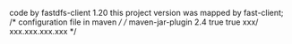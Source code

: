 code by fastdfs-client 1.20
this project version was mapped by fast-client;
/* configuration file in maven */
/* 
<plugin>
	<artifactId>maven-jar-plugin</artifactId>
	<version>2.4</version>
	<configuration>
		<archive>
			<manifest>
				<addDefaultImplementationEntries>true</addDefaultImplementationEntries>
				<addClasspath>true</addClasspath>
				<classpathPrefix>xxx/</classpathPrefix>
				<mainClass>xxx.xxx.xxx.xxx</mainClass>
			</manifest>
		</archive>
	</configuration>
</plugin>
*/